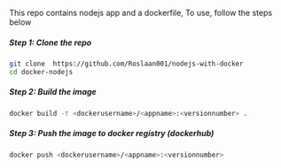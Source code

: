 This repo contains nodejs app and a dockerfile, To use, follow the steps below

##### Step 1: Clone the repo
```bash
git clone  https://github.com/Roslaan001/nodejs-with-docker
cd docker-nodejs
```

##### Step 2: Build the image
```bash
docker build -t <dockerusername>/<appname>:<versionnumber> .
```

##### Step 3: Push the image to docker registry (dockerhub)
```bash
docker push <dockerusername>/<appname>:<versionnumber>
```